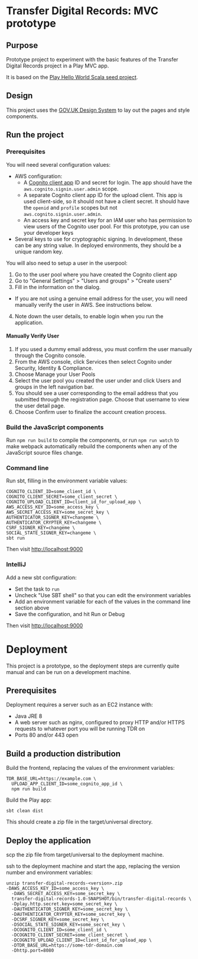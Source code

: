# Transfer Digital Records: MVC prototype

## Purpose

Prototype project to experiment with the basic features of the Transfer Digital Records project in a Play MVC app.

It is based on the [Play Hello World Scala seed project][hello-world].

[hello-world]: https://github.com/playframework/play-samples/tree/2.7.x/play-scala-hello-world-tutorial

## Design

This project uses the [GOV.UK Design System][govuk-design] to lay out the pages and style components.

[govuk-design]: https://design-system.service.gov.uk/

## Run the project

### Prerequisites

You will need several configuration values:

- AWS configuration:
  - A [Cognito client app][cognito-app] ID and secret for login. The app should have the `aws.cognito.signin.user.admin`
    scope.
  - A separate Cognito client app ID for the upload client. This app is used client-side, so it should not have a client
    secret. It should have the `openid` and `profile` scopes but not `aws.cognito.signin.user.admin`.
  - An access key and secret key for an IAM user who has permission to view users of the Cognito user pool. For this
  prototype, you can use your developer keys
- Several keys to use for cryptographic signing. In development, these can be any string value. In deployed
  environments, they should be a unique random key.

[cognito-app]: https://docs.aws.amazon.com/cognito/latest/developerguide/user-pool-settings-client-apps.html

You will also need to setup a user in the userpool:
1. Go to the user pool where you have created the Cognito client app
2. Go to "General Settings" > "Users and groups" > "Create users"
3. Fill in the information on the dialog.
  * If you are not using a genuine email address for the user, you will need manually verify the user in AWS. See instructions below. 
4. Note down the user details, to enable login when you run the application.

#### Manually Verify User

1. If you used a dummy email address, you must confirm the user manually through the Cognito console.
2. From the AWS console, click Services then select Cognito under Security, Identity & Compliance.
3. Choose Manage your User Pools
4. Select the user pool you created the user under and click Users and groups in the left navigation bar.
5. You should see a user corresponding to the email address that you submitted through the registration page. Choose that username to view the user detail page.
6. Choose Confirm user to finalize the account creation process.

### Build the JavaScript components

Run `npm run build` to compile the components, or run `npm run watch` to make webpack automatically rebuild the
components when any of the JavaScript source files change.

### Command line

Run sbt, filling in the environment variable values:

```
COGNITO_CLIENT_ID=some_client_id \
COGNITO_CLIENT_SECRET=some_client_secret \
COGNITO_UPLOAD_CLIENT_ID=client_id_for_upload_app \
AWS_ACCESS_KEY_ID=some_access_key \
AWS_SECRET_ACCESS_KEY=some_secret_key \
AUTHENTICATOR_SIGNER_KEY=changeme \
AUTHENTICATOR_CRYPTER_KEY=changeme \
CSRF_SIGNER_KEY=changeme \
SOCIAL_STATE_SIGNER_KEY=changeme \
sbt run
```

Then visit <http://localhost:9000>

### IntelliJ

Add a new sbt configuration:

- Set the task to `run`
- Uncheck "Use SBT shell" so that you can edit the environment variables
- Add an environment variable for each of the values in the command line section above
- Save the configuration, and hit Run or Debug

Then visit <http://localhost:9000>

# Deployment

This project is a prototype, so the deployment steps are currently quite manual and can be run on a development machine.

## Prerequisites

Deployment requires a server such as an EC2 instance with:

- Java JRE 8
- A web server such as nginx, configured to proxy HTTP and/or HTTPS requests to whatever port you will be running TDR on 
- Ports 80 and/or 443 open

## Build a production distribution

Build the frontend, replacing the values of the environment variables:

```
TDR_BASE_URL=https://example.com \
  UPLOAD_APP_CLIENT_ID=some_cognito_app_id \
  npm run build
```

Build the Play app:

```
sbt clean dist
```

This should create a zip file in the target/universal directory.

## Deploy the application

scp the zip file from target/universal to the deployment machine.

ssh to the deployment machine and start the app, replacing the version number and environment variables:

```
unzip transfer-digital-records-<version>.zip
-DAWS_ACCESS_KEY_ID=some_access_key \
  -DAWS_SECRET_ACCESS_KEY=some_secret_key \
  transfer-digital-records-1.0-SNAPSHOT/bin/transfer-digital-records \
  -Dplay.http.secret.key=some_secret_key \
  -DAUTHENTICATOR_SIGNER_KEY=some_secret_key \
  -DAUTHENTICATOR_CRYPTER_KEY=some_secret_key \
  -DCSRF_SIGNER_KEY=some_secret_key \
  -DSOCIAL_STATE_SIGNER_KEY=some_secret_key \
  -DCOGNITO_CLIENT_ID=some_client_id \
  -DCOGNITO_CLIENT_SECRET=some_client_secret \
  -DCOGNITO_UPLOAD_CLIENT_ID=client_id_for_upload_app \
  -DTDR_BASE_URL=https://some-tdr-domain.com
  -Dhttp.port=8080
```
